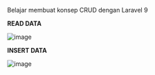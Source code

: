 Belajar membuat konsep CRUD dengan Laravel 9

**READ DATA**

![image](https://user-images.githubusercontent.com/48147326/180639741-a343a5f9-44f7-4949-bf13-7ac0d288e518.png)

**INSERT DATA**

![image](https://user-images.githubusercontent.com/48147326/180639789-ccbeab9a-aa80-459a-8a01-c241f21b0689.png)
